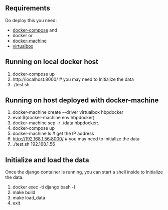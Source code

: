 
## Requirements

Do deploy this you need:
* [docker-compose](https://docs.docker.com/compose/install/)
and
* docker
or
* [docker-machine](https://docs.docker.com/machine/install-machine/)
* [virtualbox](https://www.virtualbox.org/)

## Running on local docker host

1. docker-compose up
2. http://localhost:8000/ # you may need to Initialize the data
3. ./test.sh

## Running on host deployed with docker-machine

1. docker-machine create --driver virtualbox hbpdocker
2. eval $(docker-machine env hbpdocker)
3. docker-machine scp -r ./data hbpdocker:.
4. docker-compose up
5. docker-machine ls   # get the IP address
6. http://192.168.1.56:8000/ # you may need to Initialize the data
7. ./test.sh 192.168.1.56

## Initialize and load the data

Once the django container is running, you can start a shell inside to Initialize
the data.

1. docker exec -ti django bash -l
2. make build
3. make load_data
4. exit
